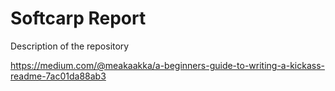 # Softcarp Report

Description of the repository

https://medium.com/@meakaakka/a-beginners-guide-to-writing-a-kickass-readme-7ac01da88ab3
